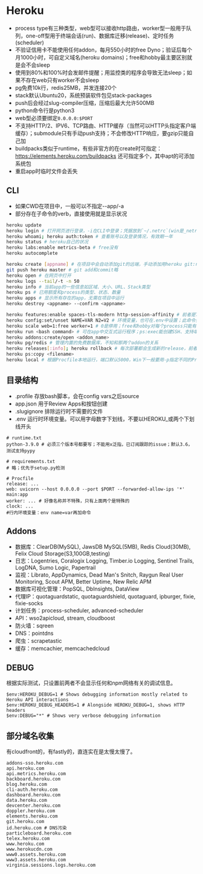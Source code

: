 # Heroku

* process type有三种类型，web型可以接收http路由，worker型一般用于队列，one-off型用于终端会话(run)、数据库迁移(release)、定时任务(scheduler)
* 不验证信用卡不能使用任何addon，每月550小时的free Dyno；验证后每个月1000小时，可自定义域名(heroku domains)；free和hobby最主要区别就是会不会sleep
* 使用到80%和100%时会发邮件提醒；用监控类的程序会导致无法sleep；如果不存在web只有worker不会sleep
* pg免费10k行，redis25MB，并发连接20个
* stack默认Ubuntu20，系统预装软件包见stack-packages
* push后会经过slug-compiler压缩，压缩后最大允许500MB
* python命令行是python3
* web型必须要绑定`0.0.0.0:$PORT`
* 不支持HTTP/2、IPV6、TCP路由、HTTP缓存（当然可以HTTP头指定客户端缓存）；submodule只有手动push支持；不会修改HTTP响应，要gzip只能自己加
* buildpacks类似于runtime，有些非官方的在create时可指定：https://elements.heroku.com/buildpacks 还可指定多个，其中apt的可添加系统包
* 重启app时临时文件会丢失

## CLI

* 如果CWD在项目中，一般可以不指定--app/-a
* 部分存在子命令的verb，直接使用就是显示状况

```bash
heroku update
heroku login # 打开网页进行登录，-i在CLI中登录；凭据放到`~/.netrc`(win是_netrc)下
heroku whoami; heroku auth:token # 查看账号以及登录情况，有效期一年
heroku status # heroku自己的状况
heroku labs:enable metrics-beta # free没有
heroku autocomplete

heroku create [appname] # 在项目中会自动添加git的远端，手动添加用heroku git:remote -a <appname>
git push heroku master # git add和commit略
heroku open # 在网页中打开
heroku logs --tail/-t -n 50
heroku info # 当前app的一些信息如区域、大小、URL、Stack类型
heroku ps # 已用额度和process的类型、状态、数量
heroku apps # 显示所有存在的app，无需在项目中运行
heroku destroy <appname> --confirm <appname>

heroku features:enable spaces-tls-modern http-session-affinity # 前者是TLS1.2+
heroku config:set/unset NAME=VAR N2=V2 # 环境变量，也可在.env中设置；此命令会自动重启应用
heroku scale web=1:free worker=1 # 0是停用；free和hobby对每个process只能有1，且一旦使用了他俩，所有process都要用一样的；还有stop、restart、maintenance:on
heroku run <bash command> # 可在app中交互式运行程序；ps:exec能创建SSH、支持端口转发、SOCKS代理，一般用于远程debug
heroku addons:create/open <addon_name>
heroku pg/redis # 管理内置的免费数据库，不知和那两个addon的关系
heroku releases[:info]; heroku rollback # 每次部署都会生成新的release，前者是查看
heroku ps:copy <filename>
heroku local # 根据Procfile本地运行，端口默认5000，Win下一般要用-p指定不同的Procfile因为获取端口要用cmd的%name%
```

## 目录结构

* .profile 存放bash脚本，会在config vars之后source
* app.json 用于Review Apps和按钮创建
* .slugignore 排除运行时不需要的文件
* .env 运行时环境变量。可以用字母数字下划线，不要以HEROKU_或两个下划线开头

```dir
# runtime.txt
python-3.9.0 # 必须三个版本号都要写；不能用x泛指，已订阅跟踪的issue；默认3.6，测试支持pypy

# requirements.txt
# 略；优先于setup.py检测

# Procfile
release: ...
web: uvicorn --host 0.0.0.0 --port $PORT --forwarded-allow-ips '*' main:app
worker: ... # 好像名称并不特殊，只有上面两个是特殊的
clock: ...
#行内环境变量：env name=var再加命令
```

## Addons

* 数据库：ClearDB(MySQL), JawsDB MySQL(5MB), Redis Cloud(30MB), Felix Cloud Storage(S3,100GB,testing)
* 日志：Logentries, Coralogix Logging, Timber.io Logging, Sentinel Trails, LogDNA, Sumo Logic, Papertrail
* 监视：Librato, AppDynamics, Dead Man's Snitch, Raygun Real User Monitoring, Scout APM, Better Uptime, New Relic APM
* 数据库可视化管理：PopSQL, DbInsights, DataView
* 代理IP：quotaguardstatic, quotaguardshield, quotaguard, ipburger, fixie, fixie-socks
* 计划任务：process-scheduler, advanced-scheduler
* API：wso2apicloud, stream, cloudboost
* 防火墙：sqreen
* DNS：pointdns
* 爬虫：scrapetastic
* 缓存：memcachier, memcachedcloud

## DEBUG

根据实际测试，只设置前两者不会显示任何和npm网络有关的调试信息。

```pwsh
$env:HEROKU_DEBUG=1 # Shows debugging information mostly related to Heroku API interactions
$env:HEROKU_DEBUG_HEADERS=1 # Alongside HEROKU_DEBUG=1, shows HTTP headers
$env:DEBUG="*" # Shows very verbose debugging information
```

## 部分域名收集

有cloudfront的，有fastly的，直连实在是太慢太慢了。

```hosts
addons-sso.heroku.com
api.heroku.com
api.metrics.heroku.com
backboard.heroku.com
blog.heroku.com
cli-auth.heroku.com
dashboard.heroku.com
data.heroku.com
devcenter.heroku.com
doppler.heroku.com
elements.heroku.com
git.heroku.com
id.heroku.com # DNS污染
particleboard.heroku.com
telex.heroku.com
www.heroku.com
www.herokucdn.com
www0.assets.heroku.com
www3.assets.heroku.com
virginia.sessions.logs.heroku.com
```
